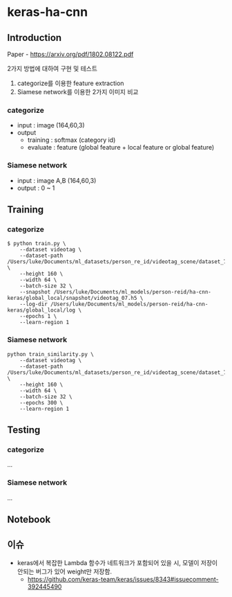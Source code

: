 # keras-ha-cnn

## Introduction
Paper - https://arxiv.org/pdf/1802.08122.pdf

2가지 방법에 대하여 구현 및 테스트
1. categorize를 이용한 feature extraction
2. Siamese network를 이용한 2가지 이미지 비교

### categorize
* input : image (164,60,3)
* output
    * training : softmax (category id)
    * evaluate : feature (global feature + local feature or global feature)

### Siamese network
* input : image A,B (164,60,3)
* output : 0 ~ 1

## Training
### categorize
```
$ python train.py \
    --dataset videotag \
    --dataset-path /Users/luke/Documents/ml_datasets/person_re_id/videotag_scene/dataset_7 \
    --height 160 \
    --width 64 \
    --batch-size 32 \
    --snapshot /Users/luke/Documents/ml_models/person-reid/ha-cnn-keras/global_local/snapshot/videotag_07.h5 \
    --log-dir /Users/luke/Documents/ml_models/person-reid/ha-cnn-keras/global_local/log \
    --epochs 1 \
    --learn-region 1
```

### Siamese network
```
python train_similarity.py \
    --dataset videotag \
    --dataset-path /Users/luke/Documents/ml_datasets/person_re_id/videotag_scene/dataset_7 \
    --height 160 \
    --width 64 \
    --batch-size 32 \
    --epochs 300 \
    --learn-region 1
```

## Testing
### categorize
...
### Siamese network
...

## Notebook

## 이슈
* keras에서 복잡한 Lambda 함수가 네트워크가 포함되어 있을 시, 모델이 저장이 안되는 버그가 있어 weight만 저장함.
    * https://github.com/keras-team/keras/issues/8343#issuecomment-392445490